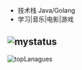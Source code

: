 - 技术栈 Java/Golang
- 学习|音乐|电影|游戏

![mystatus](https://github-readme-stats.vercel.app/api?username=xxsdmxd&show_icons=true&theme=vue-dark&count_private=true)
- 
![topLanagues](https://camo.githubusercontent.com/6786a3cf8b2b2ff22acef4da23a7afc960a8c4f25be3b543ca3fb4beafb5838a/68747470733a2f2f6769746875622d726561646d652d73746174732e76657263656c2e6170702f6170692f746f702d6c616e67732f3f757365726e616d653d367969266c61796f75743d636f6d706163742673686f775f69636f6e733d74727565267468656d653d7675652d6461726b)
